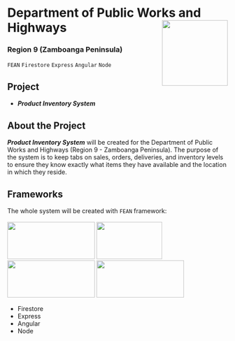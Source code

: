 # Department of Public Works and Highways <img src="https://upload.wikimedia.org/wikipedia/commons/thumb/3/3a/Department_of_Public_Works_and_Highways_%28DPWH%29.svg/1024px-Department_of_Public_Works_and_Highways_%28DPWH%29.svg.png" width="150" height="150" align="right"> 
### Region 9 (Zamboanga Peninsula)
`FEAN` `Firestore` `Express` `Angular` `Node`

## Project
* **_Product Inventory System_**

## About the Project
**_Product Inventory System_** will be created for the Department of Public Works and Highways (Region 9 - Zamboanga Peninsula). The purpose of the system is to keep tabs on sales, orders, deliveries, and inventory levels to ensure they know exactly what items they have available and the location in which they reside. 

## Frameworks
The whole system will be created with `FEAN` framework: <br/>
<br/>
<img src="https://miro.medium.com/max/1400/1*a2Da_CQHUsSKTCTRI2tYhQ.png" width="200" height="85">
<img src="https://miro.medium.com/max/1051/1*q9myzo5Au8OfsaSrCodNmw.png" width="150" height="85">
<img src="https://www.vectorlogo.zone/logos/angular/angular-ar21.png" width="200" height="85">
<img src="https://upload.wikimedia.org/wikipedia/commons/thumb/d/d9/Node.js_logo.svg/2560px-Node.js_logo.svg.png" width="200" height="85">


* Firestore
* Express
* Angular
* Node


